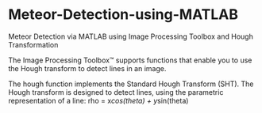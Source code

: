 # Meteor-Detection-using-MATLAB
Meteor Detection via MATLAB using Image Processing Toolbox and Hough Transformation

The Image Processing Toolbox™ supports functions that enable you to use the Hough transform to detect lines in an image.

The hough function implements the Standard Hough Transform (SHT). The Hough transform is designed to detect lines, using the parametric representation of a line:
rho = x*cos(theta) + y*sin(theta)
